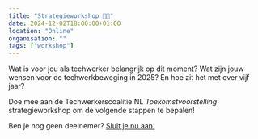 ```yaml
---
title: "Strategieworkshop 🔮✨"
date: 2024-12-02T18:00:00+01:00
location: "Online"
organisation: ""
tags: ["workshop"]
---
```


Wat is voor jou als techwerker belangrijk op dit moment? Wat zijn jouw wensen voor de techwerkbeweging in 2025? En hoe zit het met over vijf jaar?

Doe mee aan de Techwerkerscoalitie NL _Toekomstvoorstelling_ strategieworkshop om de volgende stappen te bepalen!

Ben je nog geen deelnemer? [Sluit je nu aan.](join)
